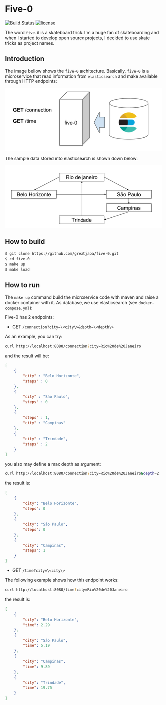 # Five-0

[![Build Status](https://travis-ci.org/greatjapa/five-0.svg?branch=master)](https://travis-ci.org/greatjapa/five-0)
[![license](https://img.shields.io/github/license/mashape/apistatus.svg?maxAge=2592000)](https://github.com/greatjapa/five-0/blob/master/LICENSE)

The word `five-0` is a skateboard trick. I'm a huge fan of skateboarding and when I started to develop open source projects,
I decided to use skate tricks as project names.

## Introduction

The image bellow shows the `five-0` architecture. Basically, `five-0` is a microservice that read information from `elasticsearch` and
make available through HTTP endpoints:

![architecture](https://github.com/greatjapa/five-0/blob/master/docs/arch.png)

The sample data stored into elasticsearch is shown down below:

![sample](https://github.com/greatjapa/five-0/blob/master/docs/sample.png)


## How to build

```sh
$ git clone https://github.com/greatjapa/five-0.git
$ cd five-0
$ make up
$ make load
```

## How to run

The `make up` command build the microservice code with maven and raise a docker container with it.
As database, we use elasticsearch (see `docker-compose.yml`):

Five-0 has 2 endpoints:
- GET  `/connection?city=\<city\>&depth=\<depth\>`

As an example, you can try:
```sh
curl http://localhost:8080/connection?city=Rio%20de%20Janeiro
```
and the result will be:

```json
[
    {
        "city" : "Belo Horizonte",
        "steps" : 0
    },
    {
        "city" : "São Paulo",
        "steps" : 0
    },
    {
        "steps" : 1,
        "city" : "Campinas"
    },
    {
        "city" : "Trindade",
        "steps" : 2
    }
]

```

you also may define a max depth as argument:


```sh
curl http://localhost:8080/connection?city=Rio%20de%20Janeiro&depth=2
```

the result is:

```json
[
    {
        "city": "Belo Horizonte",
        "steps": 0
    },
    {
        "city": "São Paulo",
        "steps": 0
    },
    {
        "city": "Campinas",
        "steps": 1
    }
]
```

- GET  `/time?city=\<city\>`

The following example shows how this endpoint works:

```sh
curl http://localhost:8080/time?city=Rio%20de%20Janeiro
```

the result is:

```json
[
    {
        "city": "Belo Horizonte",
        "time": 2.29
    },
    {
        "city": "São Paulo",
        "time": 5.19
    },
    {
        "city": "Campinas",
        "time": 9.89
    },
    {
        "city": "Trindade",
        "time": 19.75
    }
]
```